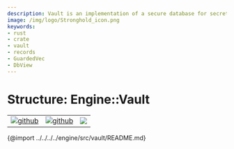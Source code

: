 ```yaml
---
description: Vault is an implementation of a secure database for secrets, each database view is a vault which is a collection of records which are all encrypted using the same key.A collection of vaults is called a Stronghold.
image: /img/logo/Stronghold_icon.png
keywords:
- rust
- crate
- vault
- records
- GuardedVec
- DbView
---
```


# Structure: Engine::Vault

| | | |
|-|-|-|
[![github](https://img.shields.io/badge/github-source-blue.svg)](https://github.com/iotaledger/stronghold.rs/tree/dev/engine/src/vault) | [![github](https://img.shields.io/badge/rust-docs-green.svg)](https://docs.rs/stronghold_engine/engine/latest/vault/index.html)| [![](https://img.shields.io/crates/v/stronghold-engine.svg)](https://crates.io/crates/stronghold-engine)



{@import ../../../../engine/src/vault/README.md}
